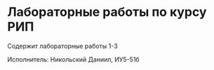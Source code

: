 # Лабораторные работы по курсу РИП
Содержит лабораторные работы 1-3

Исполнитель: Никольский Даниил, ИУ5-51б
